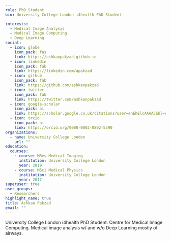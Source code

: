 ```yaml
---
role: PhD Student
bio: University College London i4health PhD Student

interests:
  - Medical Image Analysis
  - Medical Image Computing
  - Deep Learning
social:
  - icon: globe
    icon_pack: fas
    link: https://ashkanpakzad.github.io
  - icon: linkedin
    icon_pack: fab
    link: https://linkedin.com/apakzad
  - icon: github
    icon_pack: fab
    link: https://github.com/ashkanpakzad
  - icon: twitter
    icon_pack: fab
    link: https://twitter.com/ashkanpakzad
  - icon: google-scholar
    icon_pack: ai
    link: https://scholar.google.co.uk/citations?user=enEhElcAAAAJ&hl=en&oi=ao
  - icon: orcid
    icon_pack: ai
    link: https://orcid.org/0000-0002-0802-5590
organizations:
  - name: University College London
    url: ""
education:
  courses:
    - course: MRes Medical Imaging
      institution: University College London
      year: 2019
    - course: MSci Medical Physics
      institution: University College London
      year: 2017
superuser: true
user_groups:
  - Researchers
highlight_name: true
title: Ashkan Pakzad
email: ""
---
```


University College London i4health PhD Student. Centre for Medical Image Computing. Medical image analysis w/ and w/o Deep Learning mostly of airways.
